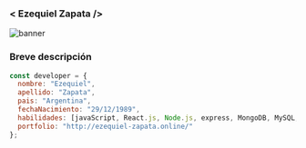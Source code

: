 ### < Ezequiel Zapata />
![banner](https://user-images.githubusercontent.com/66680123/151636310-fa82f2cd-201a-41d4-9d57-546dd769eecb.jpg)


### Breve descripción

```javascript
const developer = {
  nombre: "Ezequiel",
  apellido: "Zapata",
  pais: "Argentina",
  fechaNacimiento: "29/12/1989",
  habilidades: [javaScript, React.js, Node.js, express, MongoDB, MySQL, Firebase, HTML, CSS, Sass, git, gitHub],
  portfolio: "http://ezequiel-zapata.online/"
};
```

<!--
**Ezequielz/Ezequielz** is a ✨ _special_ ✨ repository because its `README.md` (this file) appears on your GitHub profile.

Here are some ideas to get you started:

- 🔭 I’m currently working on ...
- 🌱 I’m currently learning ...
- 👯 I’m looking to collaborate on ...
- 🤔 I’m looking for help with ...
- 💬 Ask me about ...
- 📫 How to reach me: ...
- 😄 Pronouns: ...
- ⚡ Fun fact: ...
-->
